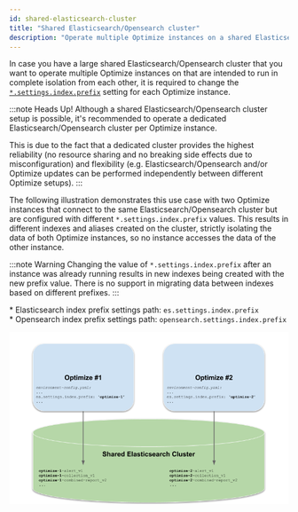 ```yaml
---
id: shared-elasticsearch-cluster
title: "Shared Elasticsearch/Opensearch cluster"
description: "Operate multiple Optimize instances on a shared Elasticsearch/Opensearch cluster."
---
```


In case you have a large shared Elasticsearch/Opensearch cluster that you want to operate multiple Optimize instances on that are intended to run in complete isolation from each other, it is required to change the [`*.settings.index.prefix`](./system-configuration.md#index-settings) setting for each Optimize instance.

:::note Heads Up!
Although a shared Elasticsearch/Opensearch cluster setup is possible, it's recommended to operate a dedicated Elasticsearch/Opensearch cluster per Optimize instance.

This is due to the fact that a dedicated cluster provides the highest reliability (no resource sharing and no breaking side effects due to misconfiguration) and flexibility (e.g. Elasticsearch/Opensearch and/or Optimize updates can be performed independently between different Optimize setups).
:::

The following illustration demonstrates this use case with two Optimize instances that connect to the same Elasticsearch/Opensearch cluster but are configured with different `*.settings.index.prefix` values. This results in different indexes and aliases created on the cluster, strictly isolating the data of both Optimize instances, so no instance accesses the data of the other instance.

:::note Warning
Changing the value of `*.settings.index.prefix` after an instance was already running results in new indexes being created with the new prefix value. There is no support in migrating data between indexes based on different prefixes.
:::

\* Elasticsearch index prefix settings path: `es.settings.index.prefix`<br/> \* Opensearch index prefix settings path: `opensearch.settings.index.prefix`

![Shared Elasticsearch Cluster Setup](img/shared-elasticsearch-cluster.png)
